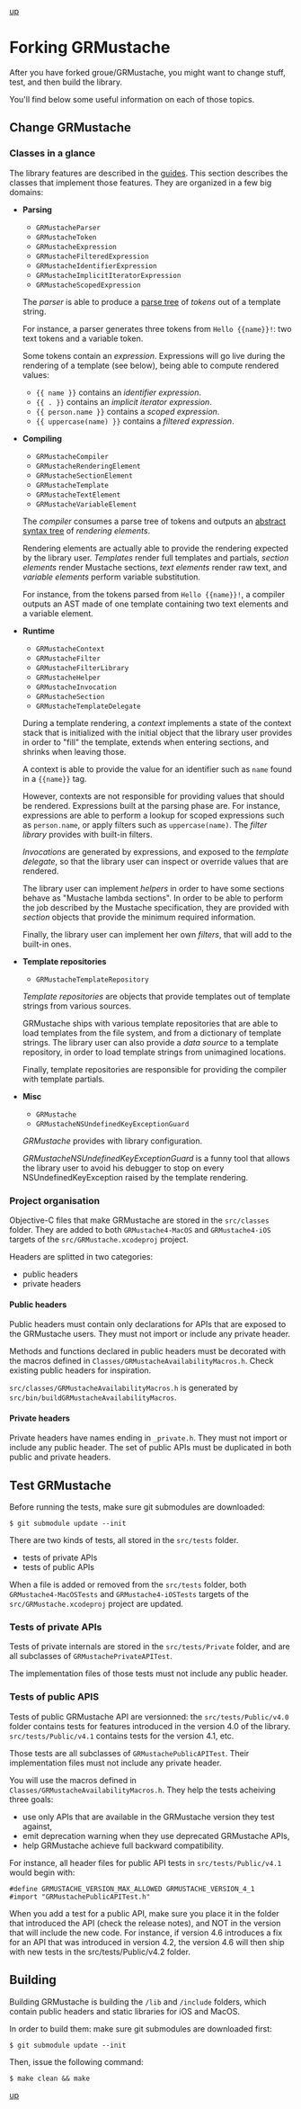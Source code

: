 [up](../../../../GRMustache)

# Forking GRMustache

After you have forked groue/GRMustache, you might want to change stuff, test, and then build the library.

You'll find below some useful information on each of those topics.

## Change GRMustache

### Classes in a glance

The library features are described in the [guides](templates.md). This section describes the classes that implement those features. They are organized in a few big domains:

- **Parsing**
    - `GRMustacheParser`
    - `GRMustacheToken`
    - `GRMustacheExpression`
    - `GRMustacheFilteredExpression`
    - `GRMustacheIdentifierExpression`
    - `GRMustacheImplicitIteratorExpression`
    - `GRMustacheScopedExpression`
    
    The *parser* is able to produce a [parse tree](http://en.wikipedia.org/wiki/Parse_tree) of *tokens* out of a template string.
    
    For instance, a parser generates three tokens from `Hello {{name}}!`: two text tokens and a variable token.
    
    Some tokens contain an *expression*. Expressions will go live during the rendering of a template (see below), being able to compute rendered values:
    
    - `{{ name }}` contains an *identifier expression*.
    - `{{ . }}` contains an *implicit iterator expression*.
    - `{{ person.name }}` contains a *scoped expression*.
    - `{{ uppercase(name) }}` contains a *filtered expression*.

- **Compiling**
    - `GRMustacheCompiler`
    - `GRMustacheRenderingElement`
    - `GRMustacheSectionElement`
    - `GRMustacheTemplate`
    - `GRMustacheTextElement`
    - `GRMustacheVariableElement`
    
    The *compiler* consumes a parse tree of tokens and outputs an [abstract syntax tree](http://en.wikipedia.org/wiki/Abstract_syntax_tree) of *rendering elements*.
    
    Rendering elements are actually able to provide the rendering expected by the library user. *Templates* render full templates and partials, *section elements* render Mustache sections, *text elements* render raw text, and *variable elements* perform variable substitution.
    
    For instance, from the tokens parsed from `Hello {{name}}!`, a compiler outputs an AST made of one template containing two text elements and a variable element.

- **Runtime**
    - `GRMustacheContext`
    - `GRMustacheFilter`
    - `GRMustacheFilterLibrary`
    - `GRMustacheHelper`
    - `GRMustacheInvocation`
    - `GRMustacheSection`
    - `GRMustacheTemplateDelegate`
    
    During a template rendering, a *context* implements a state of the context stack that is initialized with the initial object that the library user provides in order to "fill" the template, extends when entering sections, and shrinks when leaving those.
    
    A context is able to provide the value for an identifier such as `name` found in a `{{name}}` tag.
    
    However, contexts are not responsible for providing values that should be rendered. Expressions built at the parsing phase are. For instance, expressions are able to perform a lookup for scoped expressions such as `person.name`, or apply filters such as `uppercase(name)`. The *filter library* provides with built-in filters.
    
    *Invocations* are generated by expressions, and exposed to the *template delegate*, so that the library user can inspect or override values that are rendered.

    The library user can implement *helpers* in order to have some sections behave as "Mustache lambda sections". In order to be able to perform the job described by the Mustache specification, they are provided with *section* objects that provide the minimum required information.
    
    Finally, the library user can implement her own *filters*, that will add to the built-in ones.

- **Template repositories**
    - `GRMustacheTemplateRepository`
    
    *Template repositories* are objects that provide templates out of template strings from various sources.
    
    GRMustache ships with various template repositories that are able to load templates from the file system, and from a dictionary of template strings. The library user can also provide a *data source* to a template repository, in order to load template strings from unimagined locations.
    
    Finally, template repositories are responsible for providing the compiler with template partials.

- **Misc**
    - `GRMustache`
    - `GRMustacheNSUndefinedKeyExceptionGuard`
    
    *GRMustache* provides with library configuration.
    
    *GRMustacheNSUndefinedKeyExceptionGuard* is a funny tool that allows the library user to avoid his debugger to stop on every NSUndefinedKeyException raised by the template rendering.
    
    

### Project organisation

Objective-C files that make GRMustache are stored in the `src/classes` folder. They are added to both `GRMustache4-MacOS` and `GRMustache4-iOS` targets of the `src/GRMustache.xcodeproj` project.

Headers are splitted in two categories:

- public headers
- private headers

#### Public headers

Public headers must contain only declarations for APIs that are exposed to the GRMustache users. They must not import or include any private header.

Methods and functions declared in public headers must be decorated with the macros defined in `Classes/GRMustacheAvailabilityMacros.h`. Check existing public headers for inspiration.

`src/classes/GRMustacheAvailabilityMacros.h` is generated by `src/bin/buildGRMustacheAvailabilityMacros`.

#### Private headers

Private headers have names ending in `_private.h`. They must not import or include any public header. The set of public APIs must be duplicated in both public and private headers.


## Test GRMustache

Before running the tests, make sure git submodules are downloaded:

    $ git submodule update --init

There are two kinds of tests, all stored in the `src/tests` folder.

- tests of private APIs
- tests of public APIs

When a file is added or removed from the `src/tests` folder, both `GRMustache4-MacOSTests` and `GRMustache4-iOSTests` targets of the `src/GRMustache.xcodeproj` project are updated.

### Tests of private APIs

Tests of private internals are stored in the `src/tests/Private` folder, and are all subclasses of `GRMustachePrivateAPITest`.

The implementation files of those tests must not include any public header.

### Tests of public APIS

Tests of public GRMustache API are versionned: the `src/tests/Public/v4.0` folder contains tests for features introduced in the version 4.0 of the library. `src/tests/Public/v4.1` contains tests for the version 4.1, etc.

Those tests are all subclasses of `GRMustachePublicAPITest`. Their implementation files must not include any private header.

You will use the macros defined in `Classes/GRMustacheAvailabilityMacros.h`. They help the tests acheiving three goals:

- use only APIs that are available in the GRMustache version they test against,
- emit deprecation warning when they use deprecated GRMustache APIs,
- help GRMustache achieve full backward compatibility.

For instance, all header files for public API tests in `src/tests/Public/v4.1` would begin with:

    #define GRMUSTACHE_VERSION_MAX_ALLOWED GRMUSTACHE_VERSION_4_1
    #import "GRMustachePublicAPITest.h"

When you add a test for a public API, make sure you place it in the folder that introduced the API (check the release notes), and NOT in the version that will include the new code. For instance, if version 4.6 introduces a fix for an API that was introduced in version 4.2, the version 4.6 will then ship with new tests in the src/tests/Public/v4.2 folder.

## Building

Building GRMustache is building the `/lib` and `/include` folders, which contain public headers and static libraries for iOS and MacOS.

In order to build them: make sure git submodules are downloaded first:

    $ git submodule update --init

Then, issue the following command:

    $ make clean && make

[up](../../../../GRMustache)
